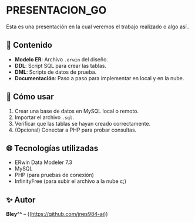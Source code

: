 # PRESENTACION_GO
Esta es una presentación en la cual veremos el trabajo realizado o algo así..
## 📂 Contenido
- **Modelo ER**: Archivo `.erwin` del diseño.
- **DDL**: Script SQL para crear las tablas.
- **DML**: Scripts de datos de prueba.
- **Documentación**: Paso a paso para implementar en local y en la nube.

## 🚀 Cómo usar
1. Crear una base de datos en MySQL local o remoto.
2. Importar el archivo `.sql`.
3. Verificar que las tablas se hayan creado correctamente.
4. (Opcional) Conectar a PHP para probar consultas.

## 🌐 Tecnologías utilizadas
- ERwin Data Modeler 7.3
- MySQL
- PHP (para pruebas de conexión)
- InfinityFree (para subir el archivo a la nube c;)

## ✨ Autor
**Bley^^** – ((https://github.com/jnes984-ai))
